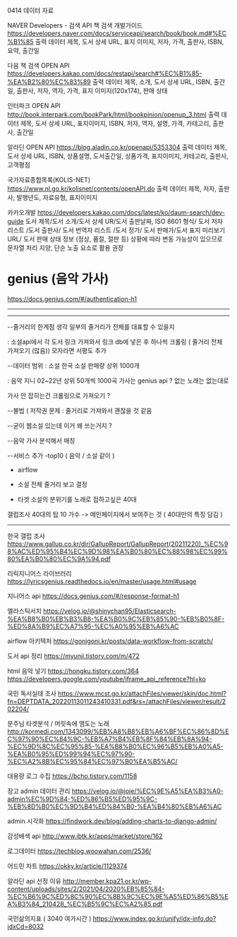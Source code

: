 0414 데이터 자료

NAVER Developers - 검색 API 책 검색 개발가이드
https://developers.naver.com/docs/serviceapi/search/book/book.md#%EC%B1%85 
출력 데이터	제목, 도서 상세 URL, 표지 이미지, 저자, 가격, 출판사, ISBN, 요약, 출간일


다음 책 검색 OPEN API
https://developers.kakao.com/docs/restapi/search#%EC%B1%85-%EA%B2%80%EC%83%89 
출력 데이터	제목, 소개, 도서 상세 URL, ISBN, 출간일, 출판사, 저자, 역자, 가격, 표지 이미지(120x174), 판매 상태


인터파크 OPEN API
http://book.interpark.com/bookPark/html/bookpinion/openup_3.html 
출력 데이터	제목, 도서 상세 URL, 표지이미지, ISBN, 저자, 역자, 설명, 가격, 카테고리, 출판사, 출간일


알라딘 OPEN API 
https://blog.aladin.co.kr/openapi/5353304 
출력 데이터	제목, 도서 상세 URL, ISBN, 상품설명, 도서출간일, 상품가격, 표지이미지, 카테고리, 출판사, 고객평점


국가자료종합목록(KOLIS-NET)
https://www.nl.go.kr/kolisnet/contents/openAPI.do 
출력 데이터	제목, 저자, 출판사, 발행년도, 자료유형, 표지이미지




카카오개발
https://developers.kakao.com/docs/latest/ko/daum-search/dev-guide 
	도서 제목/도서 소개/도서 상세 UR/도서 출판날짜, ISO 8601 형식/ 도서 저자 리스트 /도서 출판사/ 도서 번역자 리스트 /도서 정가/ 도서 판매가/도서 표지 미리보기 URL/ 도서 판매 상태 정보 (정상, 품절, 절판 등)
상황에 따라 변동 가능성이 있으므로 문자열 처리 지양, 단순 노출 요소로 활용 권장






# genius (음악 가사)
https://docs.genius.com/#/authentication-h1


---

---------------
--줄거리의 한계점 생각
일부의 줄거리가 전체를 대표할 수 있을지 

: 소설api에서 각 도서 링크 가져와서 
링크 db에 넣은 후 하나씩 크롤링 
( 줄거리 전체 가져오기 (많음))
모자라면 서평도 추가


--데이터 범위 
: 소설 
한국 소설 판매량 상위 1000개

: 음악
지니
02~22년 상위 50개씩 
1000곡
가사는 
genius api ?
없는 노래는 없는대로

가사 안 잡히는건 
크롤링으로 가져오기 ?



--불법 ( 저작권 문제 
: 줄거리로 가져와서 괜찮을 것 같음


--굳이 웹소설 있는데 이거 왜 쓰는거지 ?

--음악 가사 분석해서 매칭 

--서비스 추가 
-top10  ( 음악 / 소설 같이 )


- airflow 

- 소설 
전체 줄거리 보고 결정 

- 타겟
소설의 분위기를 노래로 접하고싶은 40대

갤럽조사 
40대의 탑 10 가수 
-> 메인페이지에서 보여주는 것 
( 40대만의 특징 담김 ) 


--------------------------------

한국 갤럽 조사 
https://www.gallup.co.kr/dir/GallupReport/GallupReport(20211220)_%EC%98%AC%ED%95%B4%EC%9D%98%EA%B0%80%EC%88%98%EC%99%80%EA%B0%80%EC%9A%94.pdf

리릭지니어스 라이브러리
https://lyricsgenius.readthedocs.io/en/master/usage.html#usage

지니어스 api
https://docs.genius.com/#/response-format-h1


엘라스틱서치
https://velog.io/@shinychan95/Elasticsearch-%EA%B8%B0%EB%B3%B8-%EA%B0%9C%EB%85%90-%EB%B0%8F-%ED%8A%B9%EC%A7%95-%EC%A0%95%EB%A6%AC 

airflow 아키텍처
https://gonigoni.kr/posts/data-workflow-from-scratch/ 

도서 api 정리 
https://myunji.tistory.com/m/472

html 음악 넣기
https://hongku.tistory.com/364
https://developers.google.com/youtube/iframe_api_reference?hl=ko

국민 독서실태 조사
https://www.mcst.go.kr/attachFiles/viewer/skin/doc.html?fn=DEPTDATA_20220113011243410331.pdf&rs=/attachFiles/viewer/result/202204/

문주님 타겟분석 / 머릿속에 맴도는 노래
http://kormedi.com/1343099/%EB%A8%B8%EB%A6%BF%EC%86%8D%EC%97%90%EC%84%9C-%EB%A7%B4%EB%8F%84%EB%8A%94-%EC%9D%8C%EC%95%85-%EA%B8%B0%EC%96%B5%EB%A0%A5-%EA%B0%95%ED%99%94%EC%97%90-%EC%A2%8B%EC%95%84%EC%97%B0%EA%B5%AC/

대용량 로그 수집 
	https://bcho.tistory.com/1158

장고 admin 데이터 관리
https://velog.io/@joje/%EC%9E%A5%EA%B3%A0-admin%EC%9D%84-%ED%86%B5%ED%95%9C-%EB%8D%B0%EC%9D%B4%ED%84%B0-%EA%B4%80%EB%A6%AC


admin 시각화
https://findwork.dev/blog/adding-charts-to-django-admin/


감성배색 api
http://www.ibtk.kr/apps/market/store/162


로그데이터
https://techblog.woowahan.com/2536/


어드민 차트
https://okky.kr/article/1129374

알라딘 api 선정 이유
http://member.kpa21.or.kr/wp-content/uploads/sites/2/2021/04/2020%EB%85%84-%EC%B6%9C%ED%8C%90%EC%8B%9C%EC%9E%A5%ED%86%B5%EA%B3%84_210428_%EC%B5%9C%EC%A2%85.pdf

국민삶의지표 ( 3040 여가시간 )
https://www.index.go.kr/unify/idx-info.do?idxCd=8032




